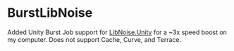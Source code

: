 # BurstLibNoise

Added Unity Burst Job support for [LibNoise.Unity](https://github.com/ricardojmendez/LibNoise.Unity) for a ~3x speed boost on my computer. Does not support Cache, Curve, and Terrace.
